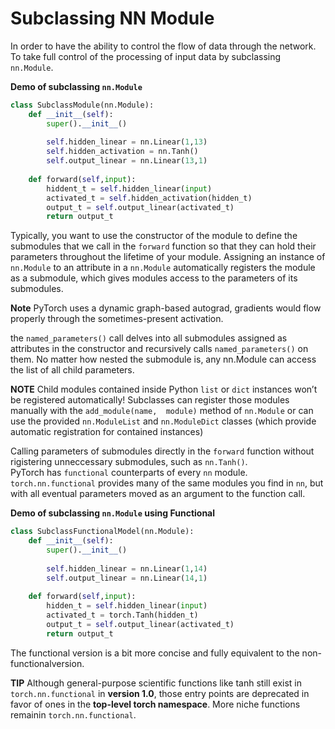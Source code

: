 # Subclassing NN Module

In order to have the ability to control the flow of data through the network. To take full control of the processing of input data by subclassing `nn.Module`.  

**Demo of subclassing `nn.Module`**
```python
class SubclassModule(nn.Module):
    def __init__(self):
        super().__init__()
        
        self.hidden_linear = nn.Linear(1,13)
        self.hidden_activation = nn.Tanh()
        self.output_linear = nn.Linear(13,1)
        
    def forward(self,input):
        hiddent_t = self.hidden_linear(input)
        activated_t = self.hidden_activation(hidden_t)
        output_t = self.output_linear(activated_t)
        return output_t
```
Typically, you want to use the constructor of the module to define the submodules that we call in the `forward` function so that they can hold their parameters throughout the lifetime of your module. Assigning an instance  of `nn.Module` to an attribute in a `nn.Module` automatically registers the module as a submodule, which gives modules access to the parameters of its submodules.

**Note**  PyTorch uses a dynamic graph-based autograd, gradients would flow properly through the sometimes-present activation.

the `named_parameters()` call delves into all submodules assigned as attributes in the constructor and recursively calls `named_parameters()` on them. No matter how nested the submodule is, any nn.Module can access the list of all  child  parameters.

**NOTE** Child modules contained inside Python `list` or `dict` instances won’t be registered automatically!  Subclasses can register those modules manually with the `add_module(name,  module)` method of `nn.Module` or can use the provided `nn.ModuleList` and `nn.ModuleDict` classes (which provide automatic registration for contained instances)

Calling parameters of submodules directly in the `forward` function without rigistering unneccessary submodules, such as `nn.Tanh()`.  
PyTorch has `functional` counterparts of every `nn` module. `torch.nn.functional` provides many of the same modules you find in `nn`, but with all eventual parameters moved as an argument to the function  call.

**Demo of subclassing `nn.Module` using Functional**

```python
class SubclassFunctionalModel(nn.Module):
    def __init__(self):
        super().__init__()
        
        self.hidden_linear = nn.Linear(1,14)
        self.output_linear = nn.Linear(14,1)
        
    def forward(self,input):
        hidden_t = self.hidden_linear(input)
        activated_t = torch.Tanh(hidden_t)
        output_t = self.output_linear(activated_t)
        return output_t
```
The functional version is a bit more concise and fully equivalent to the non-functionalversion.

**TIP** Although general-purpose scientific functions like tanh still exist in `torch.nn.functional` in **version 1.0**, those entry points are deprecated in favor of ones in the **top-level torch namespace**. More niche functions remainin `torch.nn.functional`.